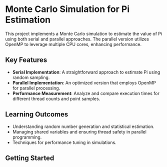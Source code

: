  # Monte Carlo Simulation for Pi Estimation

This project implements a Monte Carlo simulation to estimate the value of Pi using both serial and parallel approaches. The parallel version utilizes OpenMP to leverage multiple CPU cores, enhancing performance.

## Key Features

- **Serial Implementation**: A straightforward approach to estimate Pi using random sampling.
- **Parallel Implementation**: An optimized version that employs OpenMP for parallel processing.
- **Performance Measurement**: Analyze and compare execution times for different thread counts and point samples.

## Learning Outcomes

- Understanding random number generation and statistical estimation.
- Managing shared variables and ensuring thread safety in parallel programming.
- Techniques for performance tuning in simulations.

## Getting Started

